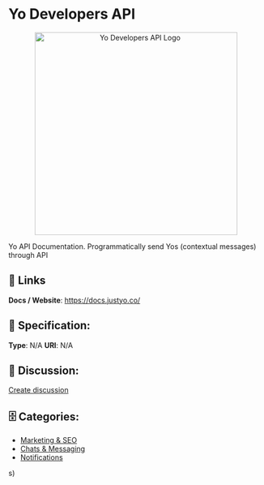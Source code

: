 # Yo Developers API
<p align="center">
    <img width="400" src="https://raw.githubusercontent.com/apis-list/apis-list/main/apis/yo-developers-api/logo_256x256.png" alt="Yo Developers API Logo"/>
</p>

Yo API Documentation. Programmatically send Yos (contextual messages) through API

##  🔗 Links
**Docs / Website**: https://docs.justyo.co/

## 🧬 Specification:
**Type**: N/A
**URI**: N/A

## 💬 Discussion:
[Create discussion](https://github.com/apis-list/apis-list/discussions/new)

## 🗄️ Categories:
- [Marketing & SEO](https://github.com/apis-list/apis-list#marketing--seo)
- [Chats & Messaging](https://github.com/apis-list/apis-list#chats--messaging)
- [Notifications](https://github.com/apis-list/apis-list#notifications)



s)







